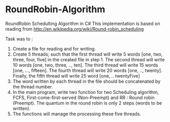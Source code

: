 # RoundRobin-Algorithm
RoundRobin Schedulting Algorithm in C#
This implementation is based on reading from http://en.wikipedia.org/wiki/Round-robin_scheduling

Task was to :

1.	Create a file for reading and for writing.
1.	Create 5 threads; such that the first thread will write 5 words [one, two, three, four, five] in the created file in step 1. The second thread will write 10 words [one, two, three, .., ten]. The third thread will write 15 words [one, …, fifteen]. The fourth thread will write 20 words [one, .., twenty]. Finally, the fifth thread will write 25 word [one, .. twentyFive]
2.	The word written by each thread in the file should be concatenated by the thread number.
3.	In the main program, write two function for two Scheduling algorithm, FCFS, First-come-first-served (Non-Preempt) and RR : Round robin (Preempt). The quantum in the round robin is only 2 steps (words to be written). 
4.	The functions will manage the processing these five threads.
